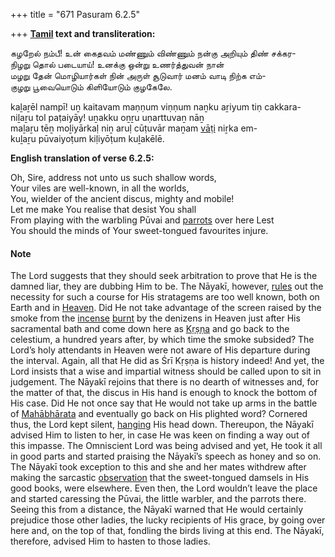 +++
title = "671 Pasuram 6.2.5"

+++
**[Tamil](/definition/tamil#history "show Tamil definitions") text and transliteration:**

கழறேல் நம்பீ! உன் கைதவம் மண்ணும் விண்ணும் நன்கு அறியும் திண் சக்கர-  
நிழறு தொல் படையாய்! உனக்கு ஒன்று உணர்த்துவன் நான்  
மழறு தேன் மொழியார்கள் நின் அருள் சூடுவார் மனம் வாடி நிற்க எம்-  
குழறு பூவையொடும் கிளியோடும் குழகேலே.

kaḻaṟēl nampī! uṉ kaitavam maṇṇum viṇṇum naṉku aṟiyum tiṇ cakkara-  
niḻaṟu tol paṭaiyāy! uṉakku oṉṟu uṇarttuvaṉ nāṉ  
maḻaṟu tēṉ moḻiyārkaḷ niṉ aruḷ cūṭuvār maṉam [vāṭi](/definition/vati#history "show vāṭi definitions") niṟka em-  
kuḻaṟu pūvaiyoṭum kiḷiyōṭum kuḻakēlē.

**English translation of verse 6.2.5:**

Oh, Sire, address not unto us such shallow words,  
Your viles are well-known, in all the worlds,  
You, wielder of the ancient discus, mighty and mobile!  
Let me make You realise that desist You shall  
From playing with the warbling Pūvai and [parrots](/definition/parrot#history "show parrots definitions") over here Lest  
You should the minds of Your sweet-tongued favourites injure.

#### Note

The Lord suggests that they should seek arbitration to prove that He is the damned liar, they are dubbing Him to be. The Nāyakī, however, [rules](/definition/rules#history "show rules definitions") out the necessity for such a course for His stratagems are too well known, both on Earth and in [Heaven](/definition/heaven#history "show Heaven definitions"). Did He not take advantage of the screen raised by the smoke from the [incense](/definition/incense#history "show incense definitions") [burnt](/definition/burning#history "show burnt definitions") by the denizens in Heaven just after His sacramental bath and come down here as [Kṛṣṇa](/definition/krishna#vaishnavism "show Kṛṣṇa definitions") and go back to the celestium, a hundred years after, by which time the smoke subsided? The Lord’s holy attendants in Heaven were not aware of His departure during the interval. Again, all that He did as Śrī Kṛṣṇa is history indeed! And yet, the Lord insists that a wise and impartial witness should be called upon to sit in judgement. The Nāyakī rejoins that there is no dearth of witnesses and, for the matter of that, the discus in His hand is enough to knock the bottom of His case. Did He not once say that He would not take up arms in the battle of [Mahābhārata](/definition/mahabharata#vaishnavism "show Mahābhārata definitions") and eventually go back on His plighted word? Cornered thus, the Lord kept silent, [hanging](/definition/hanging#history "show hanging definitions") His head down. Thereupon, the Nāyakī advised Him to listen to her, in case He was keen on finding a way out of this impasse. The Omniscient Lord was being advised and yet, He took it all in good parts and started praising the Nāyakī’s speech as honey and so on. The Nāyakī took exception to this and she and her mates withdrew after making the sarcastic [observation](/definition/observation#history "show observation definitions") that the sweet-tongued damsels in His good books, were elsewhere. Even then, the Lord wouldn’t leave the place and started caressing the Pūvai, the little warbler, and the parrots there. Seeing this from a distance, the Nāyakī warned that He would certainly prejudice those other ladies, the lucky recipients of His grace, by going over here and, on the top of that, fondling the birds living at this end. The Nāyakī, therefore, advised Him to hasten to those ladies.


